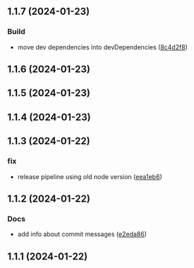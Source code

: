 

## 1.1.7 (2024-01-23)


### Build

* move dev dependencies into devDependencies ([8c4d2f8](https://github.com/cloudxsgmbh/governance/commit/8c4d2f8835d340a144b743311efc23443a6169b1))

## 1.1.6 (2024-01-23)

## 1.1.5 (2024-01-23)

## 1.1.4 (2024-01-23)

## 1.1.3 (2024-01-22)


### fix

* release pipeline using old node version ([eea1eb6](https://github.com/cloudxsgmbh/governance/commit/eea1eb61ebd7ae9254d76e6e0cb4a686d793fc2b))

## 1.1.2 (2024-01-22)


### Docs

* add info about commit messages ([e2eda86](https://github.com/cloudxsgmbh/governance/commit/e2eda86174860a822c673f7bcb32a02fb5f55dc6))

## 1.1.1 (2024-01-22)
